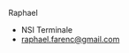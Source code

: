 Raphael
- NSI Terminale
- raphael.farenc@gmail.com
<!---
Spaghet34/Spaghet34 is a ✨ special ✨ repository because its `README.md` (this file) appears on your GitHub profile.
You can click the Preview link to take a look at your changes.
--->
